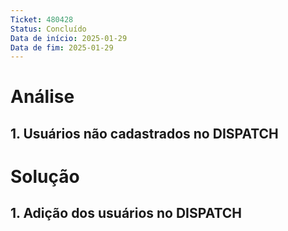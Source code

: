 ```yaml
---
Ticket: 480428
Status: Concluído
Data de início: 2025-01-29
Data de fim: 2025-01-29
---
```


# Análise
## 1. Usuários não cadastrados no DISPATCH


# Solução

## 1. Adição dos usuários no DISPATCH
